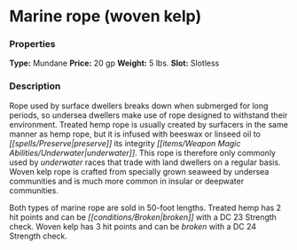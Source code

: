 ﻿---
Title: "Marine rope (woven kelp)"
Type: "Mundane"
Price: "20 gp"
Weight: "5 lbs."
Slot: "Slotless"
Description: |
  "Rope used by surface dwellers breaks down when submerged for long periods, so undersea dwellers make use of rope designed to withstand their environment. Treated hemp rope is usually created by surfacers in the same manner as hemp rope, but it is infused with beeswax or linseed oil to preserve its integrity underwater. This rope is therefore only commonly used by underwater races that trade with land dwellers on a regular basis. Woven kelp rope is crafted from specially grown seaweed by undersea communities and is much more common in insular or deepwater communities.
  Both types of marine rope are sold in 50-foot lengths. Treated hemp has 2 hit points and can be broken with a DC 23 Strength check. Woven kelp has 3 hit points and can be broken with a DC 24 Strength check."
Sources: "['Blood of the Sea']"
---

# Marine rope (woven kelp)

### Properties

**Type:** Mundane **Price:** 20 gp **Weight:** 5 lbs. **Slot:** Slotless

### Description

Rope used by surface dwellers breaks down when submerged for long periods, so undersea dwellers make use of rope designed to withstand their environment. Treated hemp rope is usually created by surfacers in the same manner as hemp rope, but it is infused with beeswax or linseed oil to _[[spells/Preserve|preserve]]_ its integrity _[[items/Weapon Magic Abilities/Underwater|underwater]]_. This rope is therefore only commonly used by _underwater_ races that trade with land dwellers on a regular basis. Woven kelp rope is crafted from specially grown seaweed by undersea communities and is much more common in insular or deepwater communities.

Both types of marine rope are sold in 50-foot lengths. Treated hemp has 2 hit points and can be _[[conditions/Broken|broken]]_ with a DC 23 Strength check. Woven kelp has 3 hit points and can be _broken_ with a DC 24 Strength check.

